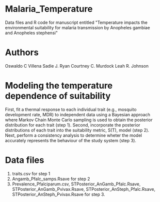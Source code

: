 # Malaria_Temperature
Data files and R code for manuscript entitled "Temperature impacts the environmental suitability for malaria transmission by Anopheles gambiae and Anopheles stephensi"

# Authors
Oswaldo C Villena
Sadie J. Ryan
Courtney C. Murdock
Leah R. Johnson

# Modeling the temperature dependence of suitability 

First, fit a thermal response to each individual trait (e.g., mosquito development rate, MDR) to independent data using a Bayesian approach where Markov Chain Monte Carlo sampling is used to obtain the posterior distribution for each trait (step 1).
Second, incorporate the posterior distributions of each trait into the suitability metric, S(T), model (step 2).
Next, perform a consistency analysis to determine wheter the model accurately represents the behaviour of the study system (step 3).

# Data files
1. traits.csv for step 1
2. Angamb_Pfalc_samps.Rsave for step 2
3. Prevalence_Pfalciparum.csv, STPosterior_AnGamb_Pfalc.Rsave, STPosterior_AnGamb_Pvivax.Rsave, STPosterior_AnSteph_Pfalc.Rsave, STPosterior_AnSteph_Pvivax.Rsave for step 3.
